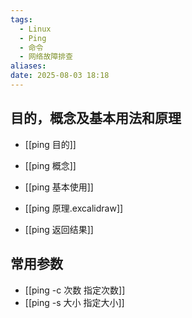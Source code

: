 ```yaml
---
tags:
  - Linux
  - Ping
  - 命令
  - 网络故障排查
aliases: 
date: 2025-08-03 18:18
---
```


## 目的，概念及基本用法和原理


- [[ping 目的]]
	
- [[ping 概念]]
    
- [[ping 基本使用]]
    
- [[ping 原理.excalidraw]]
    
- [[ping 返回结果]]

## 常用参数

- [[ping -c 次数 指定次数]]
- [[ping -s 大小 指定大小]]